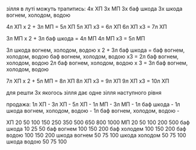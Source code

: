 зілля
в луті можуть трапитись:
4х ХП
3х МП
3х баф шкода
3х шкода вогнем, холодом, водою

4л ХП х 2 + 3л МП = 5л ХП
5л ХП х3 = 6л ХП
6л ХП х3 = 7л ХП

3л МП х 2 + 3л баф шкода = 4л МП
4л МП х3 = 5л МП

3л шкода вогнем, холодом, водою х 2 + 3л баф шкода = баф вогнем, холодом, водою
баф вогнем, холодом, водою х3 = 2л баф вогнем, холодом, водою
2л баф вогнем, холодом, водою х 3 = 3л баф вогнем, холодом, водою

7л ХП х 2 + 5л МП = 8л ХП
8л ХП х3 = 9л ХП
9л ХП х3 = 10л ХП

для решти 3х якогось зілля дає одне зілля наступного рівня

продажа:
1л ХП - 
3л ХП - 
5л ХП - 
1л МП - 
3л МП - 
1л баф шкода - 
1л шкода вогнем, холодом, водою - 
1л баф вогнем, холодом, водою - 


ХП
    20
    50
    100
    150
    250
    350
    500
    650
    800
    1000
МП
    20
    50
    100
    200
    500
баф шкода
    10
    25
    50
баф вогнем
    100
    150
    200
баф холодем
    100
    150
    200
баф водою
    100
    150
    200
шкода вогнем
    50
    75
    100
шкода холодом
    50
    75
    100
шкода водою
    50
    75
    100

